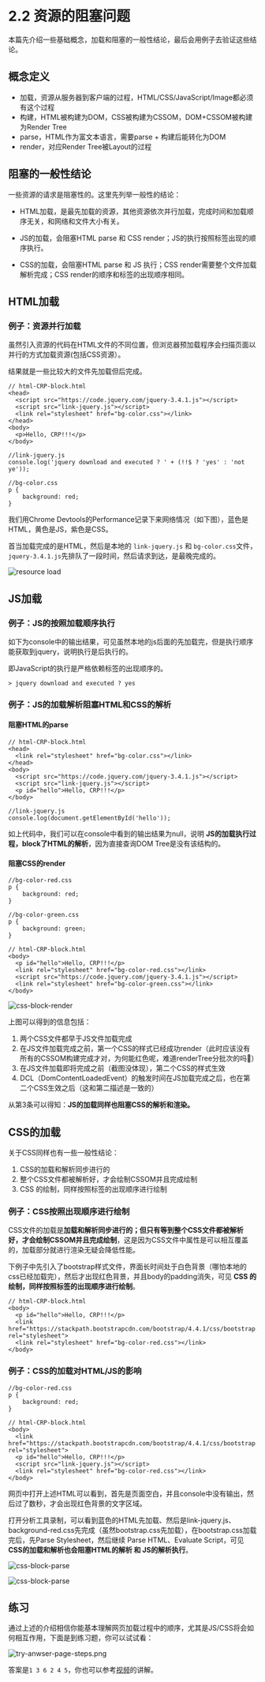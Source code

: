 # 2.2 资源的阻塞问题

本篇先介绍一些基础概念，加载和阻塞的一般性结论，最后会用例子去验证这些结论。

## 概念定义

- 加载，资源从服务器到客户端的过程，HTML/CSS/JavaScript/Image都必须有这个过程
- 构建，HTML被构建为DOM，CSS被构建为CSSOM，DOM+CSSOM被构建为Render Tree
- parse，HTML作为富文本语言，需要parse + 构建后能转化为DOM
- render，对应Render Tree被Layout的过程

## 阻塞的一般性结论

一些资源的请求是阻塞性的。这里先列举一般性的结论：

- HTML加载，是最先加载的资源，其他资源依次并行加载，完成时间和加载顺序无关，和网络和文件大小有关。

- JS的加载，会阻塞HTML parse 和 CSS render；JS的执行按照标签出现的顺序执行。

- CSS的加载，会阻塞HTML parse 和 JS 执行；CSS render需要整个文件加载解析完成；CSS render的顺序和标签的出现顺序相同。


## HTML加载

### 例子：资源并行加载

虽然引入资源的代码在HTML文件的不同位置，但浏览器预加载程序会扫描页面以并行的方式加载资源(包括CSS资源）。

结果就是一些比较大的文件先加载但后完成。

```
// html-CRP-block.html
<head>
  <script src="https://code.jquery.com/jquery-3.4.1.js"></script>
  <script src="link-jquery.js"></script>
  <link rel="stylesheet" href="bg-color.css"></link>
</head>
<body>
  <p>Hello, CRP!!!</p>
</body>
```

```
//link-jquery.js
console.log('jquery download and executed ? ' + (!!$ ? 'yes' : 'not ye'));
```

```
//bg-color.css
p {
	background: red;
}
```

我们用Chrome Devtools的Performance记录下来网络情况（如下图），蓝色是HTML，黄色是JS，紫色是CSS。

首当加载完成的是HTML，然后是本地的 `link-jquery.js` 和 `bg-color.css`文件，`jquery-3.4.1.js`先排队了一段时间，然后请求到达，是最晚完成的。

![resource load](https://blog-1258030304.cos.ap-guangzhou.myqcloud.com/resource-load.png)

## JS加载

### 例子：JS的按照加载顺序执行


如下为console中的输出结果，可见虽然本地的js后面的先加载完，但是执行顺序能获取到jquery，说明执行是后执行的。

即JavaScript的执行是严格依赖标签的出现顺序的。

```
> jquery download and executed ? yes
```

### 例子：JS的加载解析阻塞HTML和CSS的解析

#### 阻塞HTML的parse

```
// html-CRP-block.html
<head>
  <link rel="stylesheet" href="bg-color.css"></link>
</head>
<body>
  <script src="https://code.jquery.com/jquery-3.4.1.js"></script>
  <script src="link-jquery.js"></script>
  <p id="hello">Hello, CRP!!!</p>
</body>
```

```
//link-jquery.js
console.log(document.getElementById('hello'));
```

如上代码中，我们可以在console中看到的输出结果为null，说明 **JS的加载执行过程，block了HTML的解析**，因为直接查询DOM Tree是没有该结构的。


#### 阻塞CSS的render

```
//bg-color-red.css
p {
	background: red;
}
```

```
//bg-color-green.css
p {
	background: green;
}
```

```
// html-CRP-block.html
<body>
  <p id="hello">Hello, CRP!!!</p>
  <link rel="stylesheet" href="bg-color-red.css"></link>
  <script src="https://code.jquery.com/jquery-3.4.1.js"></script>
  <link rel="stylesheet" href="bg-color-green.css"></link>
</body>
```


![css-block-render](https://kaizen-notes.oss-cn-beijing.aliyuncs.com/css-block-render.png)

上图可以得到的信息包括：
1. 两个CSS文件都早于JS文件加载完成
2. 在JS文件加载完成之前，第一个CSS的样式已经成功render（此时应该没有所有的CSSOM构建完成才对，为何能红色呢，难道renderTree分批次的吗🤔️）
3. 在JS文件加载即将完成之前（截图没体现），第二个CSS的样式生效
4. DCL（DomContentLoadedEvent）的触发时间在JS加载完成之后，也在第二个CSS生效之后（这和第二描述是一致的）

从第3条可以得知：**JS的加载同样也阻塞CSS的解析和渲染。**

## CSS的加载

关于CSS同样也有一些一般性结论：

1. CSS的加载和解析同步进行的
2. 整个CSS文件都被解析好，才会绘制CSSOM并且完成绘制
3. CSS 的绘制，同样按照标签的出现顺序进行绘制

### 例子：CSS按照出现顺序进行绘制

CSS文件的加载是**加载和解析同步进行的；但只有等到整个CSS文件都被解析好，才会绘制CSSOM并且完成绘制**，这是因为CSS文件中属性是可以相互覆盖的，加载部分就进行渲染无疑会降低性能。

下例子中先引入了bootstrap样式文件，界面长时间处于白色背景（哪怕本地的css已经加载完），然后才出现红色背景，并且body的padding消失，可见 **CSS 的绘制，同样按照标签的出现顺序进行绘制**。

```
// html-CRP-block.html
<body>
  <p id="hello">Hello, CRP!!!</p>
  <link href="https://stackpath.bootstrapcdn.com/bootstrap/4.4.1/css/bootstrap.min.css" rel="stylesheet">
  <link rel="stylesheet" href="bg-color-red.css"></link>
</body>
```

### 例子：CSS的加载对HTML/JS的影响

```
//bg-color-red.css
p {
	background: red;
}
```

```
// html-CRP-block.html
<body>
  <link href="https://stackpath.bootstrapcdn.com/bootstrap/4.4.1/css/bootstrap.min.css" rel="stylesheet">
  <p id="hello">Hello, CRP!!!</p>
  <script src="link-jquery.js"></script>
  <link rel="stylesheet" href="bg-color-red.css"></link>
</body>
```

网页中打开上述HTML可以看到，首先是页面空白，并且console中没有输出，然后过了数秒，才会出现红色背景的文字区域。

打开分析工具录制，可以看到蓝色的HTML先加载、然后是link-jquery.js、background-red.css先完成（虽然bootstrap.css先加载），在bootstrap.css加载完后，先Parse Stylesheet，然后继续 Parse HTML、Evaluate Script，可见 **CSS的加载和解析也会阻塞HTML的解析 和 JS的解析执行**。


![css-block-parse](https://blog-1258030304.cos.ap-guangzhou.myqcloud.com//css-block-parse.png)

![css-block-parse](https://blog-1258030304.cos.ap-guangzhou.myqcloud.com//css-block-parse-2.png)


## 练习

通过上述的介绍相信你能基本理解网页加载过程中的顺序，尤其是JS/CSS将会如何相互作用，下面是到练习题，你可以试试看：

![try-anwser-page-steps.png](https://blog-1258030304.cos.ap-guangzhou.myqcloud.com/try-anwser-page-steps.png)

答案是`1 3 6 2 4 5`，你也可以参考[视频](https://classroom.udacity.com/courses/ud884/lessons/1464158642/concepts/23732285930923)的讲解。




